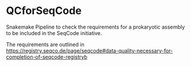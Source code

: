 # QCforSeqCode
Snakemake Pipeline to check the requirements for a prokaryotic assembly to be included in the SeqCode initiative.

The requirements are outlined in https://registry.seqco.de/page/seqcode#data-quality-necessary-for-completion-of-seqcode-registryb

